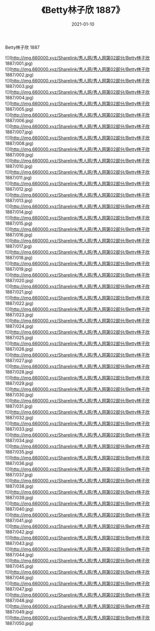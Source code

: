 ﻿---
layout: post
title:  《Betty林子欣 1887》
date:   2021-01-10
img: http://img.660000.xyz/Sharelink/秀人网/秀人网第02部分/Betty林子欣 1887/000.jpg
categories: [美女, 清纯, 唯美]
---

Betty林子欣 1887

  ![](http://img.660000.xyz/Sharelink/秀人网/秀人网第02部分/Betty林子欣 1887/001.jpg) <br> ![](http://img.660000.xyz/Sharelink/秀人网/秀人网第02部分/Betty林子欣 1887/002.jpg) <br> ![](http://img.660000.xyz/Sharelink/秀人网/秀人网第02部分/Betty林子欣 1887/003.jpg) <br> ![](http://img.660000.xyz/Sharelink/秀人网/秀人网第02部分/Betty林子欣 1887/004.jpg) <br> ![](http://img.660000.xyz/Sharelink/秀人网/秀人网第02部分/Betty林子欣 1887/005.jpg) <br> ![](http://img.660000.xyz/Sharelink/秀人网/秀人网第02部分/Betty林子欣 1887/006.jpg) <br> ![](http://img.660000.xyz/Sharelink/秀人网/秀人网第02部分/Betty林子欣 1887/007.jpg) <br> ![](http://img.660000.xyz/Sharelink/秀人网/秀人网第02部分/Betty林子欣 1887/008.jpg) <br> ![](http://img.660000.xyz/Sharelink/秀人网/秀人网第02部分/Betty林子欣 1887/009.jpg) <br> ![](http://img.660000.xyz/Sharelink/秀人网/秀人网第02部分/Betty林子欣 1887/010.jpg) <br> ![](http://img.660000.xyz/Sharelink/秀人网/秀人网第02部分/Betty林子欣 1887/011.jpg) <br> ![](http://img.660000.xyz/Sharelink/秀人网/秀人网第02部分/Betty林子欣 1887/012.jpg) <br> ![](http://img.660000.xyz/Sharelink/秀人网/秀人网第02部分/Betty林子欣 1887/013.jpg) <br> ![](http://img.660000.xyz/Sharelink/秀人网/秀人网第02部分/Betty林子欣 1887/014.jpg) <br> ![](http://img.660000.xyz/Sharelink/秀人网/秀人网第02部分/Betty林子欣 1887/015.jpg) <br> ![](http://img.660000.xyz/Sharelink/秀人网/秀人网第02部分/Betty林子欣 1887/016.jpg) <br> ![](http://img.660000.xyz/Sharelink/秀人网/秀人网第02部分/Betty林子欣 1887/017.jpg) <br> ![](http://img.660000.xyz/Sharelink/秀人网/秀人网第02部分/Betty林子欣 1887/018.jpg) <br> ![](http://img.660000.xyz/Sharelink/秀人网/秀人网第02部分/Betty林子欣 1887/019.jpg) <br> ![](http://img.660000.xyz/Sharelink/秀人网/秀人网第02部分/Betty林子欣 1887/020.jpg) <br> ![](http://img.660000.xyz/Sharelink/秀人网/秀人网第02部分/Betty林子欣 1887/021.jpg) <br> ![](http://img.660000.xyz/Sharelink/秀人网/秀人网第02部分/Betty林子欣 1887/022.jpg) <br> ![](http://img.660000.xyz/Sharelink/秀人网/秀人网第02部分/Betty林子欣 1887/023.jpg) <br> ![](http://img.660000.xyz/Sharelink/秀人网/秀人网第02部分/Betty林子欣 1887/024.jpg) <br> ![](http://img.660000.xyz/Sharelink/秀人网/秀人网第02部分/Betty林子欣 1887/025.jpg) <br> ![](http://img.660000.xyz/Sharelink/秀人网/秀人网第02部分/Betty林子欣 1887/026.jpg) <br> ![](http://img.660000.xyz/Sharelink/秀人网/秀人网第02部分/Betty林子欣 1887/027.jpg) <br> ![](http://img.660000.xyz/Sharelink/秀人网/秀人网第02部分/Betty林子欣 1887/028.jpg) <br> ![](http://img.660000.xyz/Sharelink/秀人网/秀人网第02部分/Betty林子欣 1887/029.jpg) <br> ![](http://img.660000.xyz/Sharelink/秀人网/秀人网第02部分/Betty林子欣 1887/030.jpg) <br> ![](http://img.660000.xyz/Sharelink/秀人网/秀人网第02部分/Betty林子欣 1887/031.jpg) <br> ![](http://img.660000.xyz/Sharelink/秀人网/秀人网第02部分/Betty林子欣 1887/032.jpg) <br> ![](http://img.660000.xyz/Sharelink/秀人网/秀人网第02部分/Betty林子欣 1887/033.jpg) <br> ![](http://img.660000.xyz/Sharelink/秀人网/秀人网第02部分/Betty林子欣 1887/034.jpg) <br> ![](http://img.660000.xyz/Sharelink/秀人网/秀人网第02部分/Betty林子欣 1887/035.jpg) <br> ![](http://img.660000.xyz/Sharelink/秀人网/秀人网第02部分/Betty林子欣 1887/036.jpg) <br> ![](http://img.660000.xyz/Sharelink/秀人网/秀人网第02部分/Betty林子欣 1887/037.jpg) <br> ![](http://img.660000.xyz/Sharelink/秀人网/秀人网第02部分/Betty林子欣 1887/038.jpg) <br> ![](http://img.660000.xyz/Sharelink/秀人网/秀人网第02部分/Betty林子欣 1887/039.jpg) <br> ![](http://img.660000.xyz/Sharelink/秀人网/秀人网第02部分/Betty林子欣 1887/040.jpg) <br> ![](http://img.660000.xyz/Sharelink/秀人网/秀人网第02部分/Betty林子欣 1887/041.jpg) <br> ![](http://img.660000.xyz/Sharelink/秀人网/秀人网第02部分/Betty林子欣 1887/042.jpg) <br> ![](http://img.660000.xyz/Sharelink/秀人网/秀人网第02部分/Betty林子欣 1887/043.jpg) <br> ![](http://img.660000.xyz/Sharelink/秀人网/秀人网第02部分/Betty林子欣 1887/044.jpg) <br> ![](http://img.660000.xyz/Sharelink/秀人网/秀人网第02部分/Betty林子欣 1887/045.jpg) <br> ![](http://img.660000.xyz/Sharelink/秀人网/秀人网第02部分/Betty林子欣 1887/046.jpg) <br> ![](http://img.660000.xyz/Sharelink/秀人网/秀人网第02部分/Betty林子欣 1887/047.jpg) <br> ![](http://img.660000.xyz/Sharelink/秀人网/秀人网第02部分/Betty林子欣 1887/048.jpg) <br> ![](http://img.660000.xyz/Sharelink/秀人网/秀人网第02部分/Betty林子欣 1887/049.jpg) <br> ![](http://img.660000.xyz/Sharelink/秀人网/秀人网第02部分/Betty林子欣 1887/050.jpg) <br>